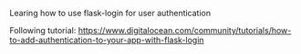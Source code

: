Learing how to use flask-login for user authentication

Following tutorial: https://www.digitalocean.com/community/tutorials/how-to-add-authentication-to-your-app-with-flask-login
